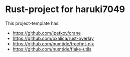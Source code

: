 # Rust-project for haruki7049
This project-template has:
- https://github.com/ipetkov/crane
- https://github.com/oxalica/rust-overlay
- https://github.com/numtide/treefmt-nix
- https://github.com/numtide/flake-utils
